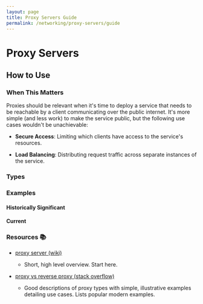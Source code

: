 ```yaml
---
layout: page
title: Proxy Servers Guide
permalink: /networking/proxy-servers/guide
---
```


# Proxy Servers

## How to Use

### When This Matters

Proxies should be relevant when it's time to deploy a service that needs to be
reachable by a client communicating over the public internet. It's more
simple (and less work) to make the service public, but the following use cases
wouldn't be unachievable:

- **Secure Access**: Limiting which clients have access to the service's resources.

- **Load Balancing**: Distributing request traffic across separate instances of
the service.

### Types

### Examples

#### Historically Significant

#### Current

<!-- TODO: Check script embed -->

<!-- <script type="text/javascript" src="https://ssl.gstatic.com/trends_nrtr/3570_RC01/embed_loader.js"></script> <script type="text/javascript"> trends.embed.renderExploreWidget("TIMESERIES", {"comparisonItem":[{"keyword":"/m/0_h2","geo":"US","time":"today 5-y"},{"keyword":"/m/02qft91","geo":"US","time":"today 5-y"}],"category":0,"property":""}, {"exploreQuery":"date=today%205-y&geo=US&q=%2Fm%2F0_h2,%2Fm%2F02qft91&hl=en","guestPath":"https://trends.google.com:443/trends/embed/"}); </script> -->

### Resources 📚

- [proxy server (wiki)](https://en.wikipedia.org/wiki/Proxy_server)

  - Short, high level overview. Start here.

- [proxy vs reverse proxy (stack overflow)](https://stackoverflow.com/questions/224664/whats-the-difference-between-a-proxy-server-and-a-reverse-proxy-server/366212#366212)
  - Good descriptions of proxy types with simple, illustrative examples
    detailing use cases. Lists popular modern examples.
